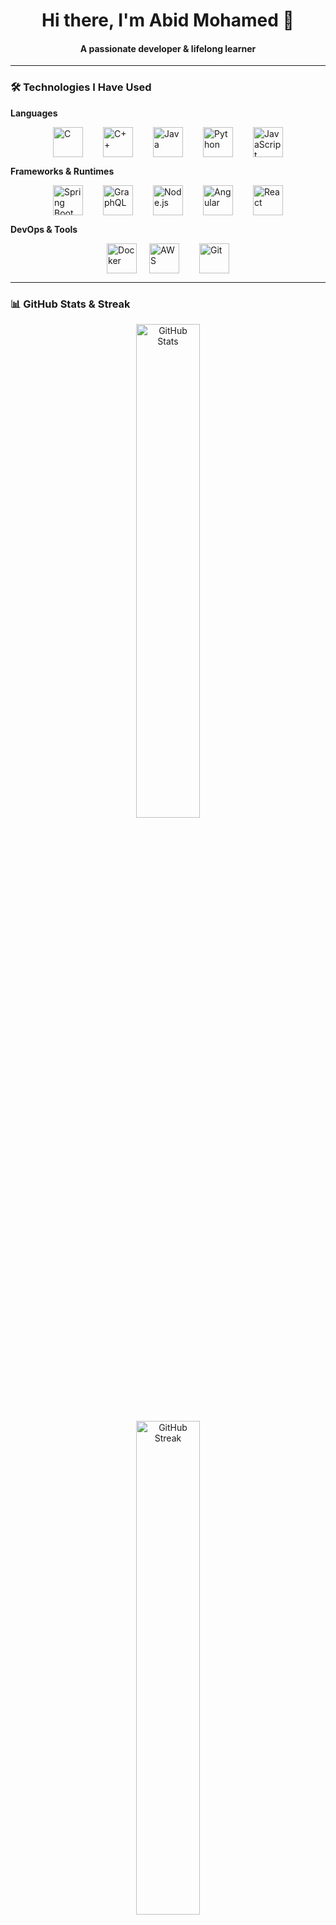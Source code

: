 <h1 align="center">Hi there, I'm Abid Mohamed 👋</h1>
<h4 align="center">A passionate developer & lifelong learner</h4>

---

### 🛠️ Technologies I Have Used

**Languages**  
<div style="display:flex;justify-content:center;gap:8px;">
  <img src="https://upload.wikimedia.org/wikipedia/commons/1/18/C_Programming_Language.svg" alt="C" width="" height="48" style="margin:0 12px;" />
  <img src="https://upload.wikimedia.org/wikipedia/commons/thumb/1/18/ISO_C%2B%2B_Logo.svg/250px-ISO_C%2B%2B_Logo.svg.png" alt="C++" width="" height="48" style="margin:0 12px;" />
  <img src="https://cdn.jsdelivr.net/gh/devicons/devicon/icons/java/java-original.svg" alt="Java" width="48" height="48" style="margin:0 12px;" />
  <img src="https://cdn.jsdelivr.net/gh/devicons/devicon/icons/python/python-original.svg" alt="Python" width="48" height="48" style="margin:0 12px;" />
  <img src="https://cdn.simpleicons.org/javascript/F7DF1E" alt="JavaScript" width="48" height="48" style="margin:0 12px;" />
</div>

**Frameworks & Runtimes**  
<div style="display:flex;justify-content:center;gap:8px;">
  <img src="https://cdn.simpleicons.org/springboot/6DB33F" alt="Spring Boot" width="48" height="48" style="margin:0 12px;" />
  <img src="https://cdn.simpleicons.org/graphql/E10098" alt="GraphQL" width="48" height="48" style="margin:0 12px;" />
  <img src="https://cdn.simpleicons.org/node.js/339933" alt="Node.js" width="48" height="48" style="margin:0 12px;" />
  <img src="https://cdn.simpleicons.org/angular/DD0031" alt="Angular" width="48" height="48" style="margin:0 12px;" />
  <img src="https://cdn.simpleicons.org/react/61DAFB" alt="React" width="48" height="48" style="margin:0 12px;" />
</div>

**DevOps & Tools**  
<div style="display:flex;justify-content:center;gap:8px;">
  <img src="https://cdn.simpleicons.org/docker/2496ED" alt="Docker" width="48" height="48" style="margin:0 12px;" />
  <img src="https://registry.npmmirror.com/@lobehub/icons-static-png/1.56.0/files/dark/aws-color.png" alt="AWS" width="48" height="48" />&nbsp;
  <img src="https://cdn.simpleicons.org/git/F05032" alt="Git" width="48" height="48" style="margin:0 12px;" />
</div>




---

### 📊 GitHub Stats & Streak

<div align="center">
  <img src="https://github-readme-stats.vercel.app/api?username=AbidIbnAnvar&show_icons=true&theme=tokyonight&hide_border=true" alt="GitHub Stats" width="45%" />
</div>

<div align="center">
<img src="https://github-readme-streak-stats.herokuapp.com/?user=AbidIbnAnvar&theme=tokyonight&hide_border=true" alt="GitHub Streak" width="45%" />
<div>
